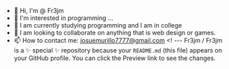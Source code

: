 - 👋 Hi, I'm @ Fr3jm
- 👀 I'm interested in programming ...
- 🌱 I am currently studying programming and I am in college
- 💞️ I am looking to collaborate on anything that is web design or games.
- 📫 How to contact me: josuemurillo7777@gmail.com
<! ---
Fr3jm / Fr3jm is a ✨ special ✨ repository because your `README.md` (this file) appears on your GitHub profile.
You can click the Preview link to see the changes.
